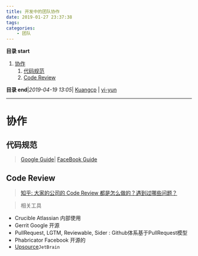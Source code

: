 ```yaml
---
title: 开发中的团队协作
date: 2019-01-27 23:37:38
tags: 
categories: 
    - 团队
---
```


**目录 start**
 
1. [协作](#协作)
    1. [代码规范](#代码规范)
    1. [Code Review](#code-review)

**目录 end**|_2019-04-19 13:05_| [Kuangcp](https://github.com/Kuangcp/Note) | [yi-yun](https://github.com/yi-yun/Memo)
****************************************
# 协作 

## 代码规范
> [Google Guide](https://google.github.io/styleguide/javaguide.html)| [FaceBook Guide](https://github.com/facebook/jcommon/wiki/Coding-Standards)


## Code Review
> [知乎: 大家的公司的 Code Review 都是怎么做的？遇到过哪些问题？](https://www.zhihu.com/question/41089988/)

> 相关工具
- Crucible Atlassian 内部使用
- Gerrit Google 开源
- PullRequest, LGTM, Reviewable, Sider : Github体系基于PullRequest模型
- Phabricator Facebook 开源的
- [Upsource](https://www.jetbrains.com/upsource/download/#section=docker)`JetBrain`

